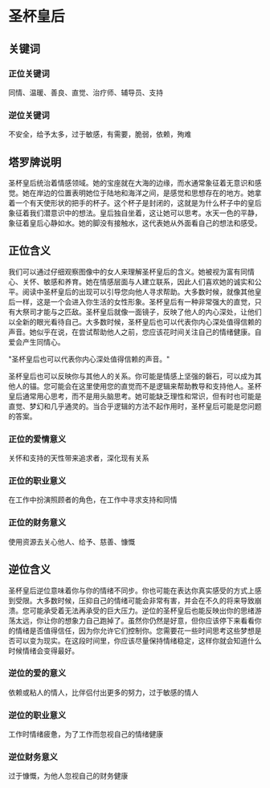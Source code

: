 # 圣杯皇后

## 关键词

### 正位关键词
同情、温暖、善良、直觉、治疗师、辅导员、支持

### 逆位关键词
不安全，给予太多，过于敏感，有需要，脆弱，依赖，殉难

## 塔罗牌说明

圣杯皇后统治着情感领域。她的宝座就在大海的边缘，而水通常象征着无意识和感觉。她在岸边的位置表明她位于陆地和海洋之间，是感觉和思想存在的地方。她拿着一个有天使形状的把手的杯子。这个杯子是封闭的，这就是为什么杯子中的皇后象征着我们潜意识中的想法。皇后独自坐着，这让她可以思考。水天一色的平静，象征着皇后心静如水。她的脚没有接触水，这代表她从外面看自己的想法和感受。

## 正位含义

我们可以通过仔细观察图像中的女人来理解圣杯皇后的含义。她被视为富有同情心、关怀、敏感和养育。她在情感层面与人建立联系，因此人们喜欢她的诚实和公平。阅读中圣杯皇后的出现可以引导您向他人寻求帮助。大多数时候，就像其他皇后一样，这是一个会进入你生活的女性形象。圣杯皇后有一种非常强大的直觉，只有大祭司才能与之匹敌。圣杯皇后就像一面镜子，反映了他人的内心深处，让他们以全新的眼光看待自己。大多数时候，圣杯皇后也可以代表你内心深处值得信赖的声音。她似乎在说，在尝试帮助他人之前，您应该花时间关注自己的情绪健康。自爱会产生同情心。

"圣杯皇后也可以代表你内心深处值得信赖的声音。"

圣杯皇后也可以反映你与其他人的关系。你可能是情感上坚强的磐石，可以成为其他人的锚。您可能会在这里使用您的直觉而不是逻辑来帮助教导和支持他人。圣杯皇后通常用心思考，而不是用头脑思考。她可能缺乏理性和常识，但有时也可能是直觉、梦幻和几乎通灵的。当合乎逻辑的方法不起作用时，圣杯皇后可能是您问题的答案。

### 正位的爱情意义
关怀和支持的天性带来追求者，深化现有关系

### 正位的职业意义
在工作中扮演照顾者的角色，在工作中寻求支持和同情

### 正位的财务意义
使用资源去关心他人、给予、慈善、慷慨

## 逆位含义

圣杯皇后逆位意味着你与你的情绪不同步。你也可能在表达你真实感受的方式上感到受限。大多数时候，压抑自己的情绪可能会非常有害，并会在不久的将来导致崩溃。您可能承受着无法再承受的巨大压力。逆位的圣杯皇后也能反映出你的思绪游荡太远，你让你的想象力自己跑掉了。虽然你仍然是好意，但你应该停下来看看你的情绪是否值得信任，因为你允许它们控制你。您需要花一些时间思考这些梦想是否可以变为现实。在这段时间里，你应该尽量保持情绪稳定，这样你就会知道什么时候情绪会变得最好。

### 逆位的爱的意义
依赖或粘人的情人，比伴侣付出更多的努力，过于敏感的情人

### 逆位的职业意义
工作时情绪疲惫，为了工作而忽视自己的情绪健康

### 逆位财务意义
过于慷慨，为他人忽视自己的财务健康